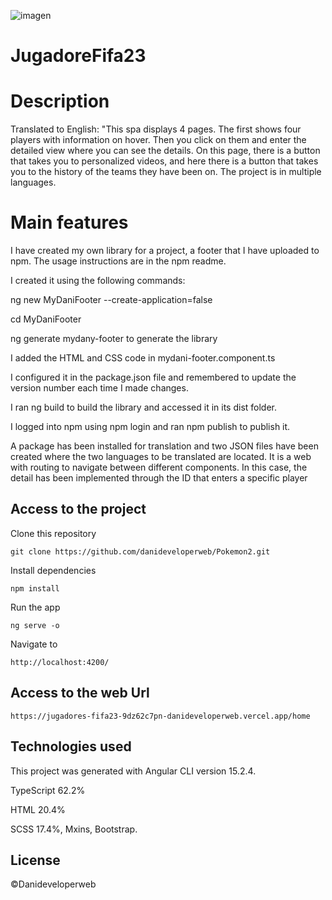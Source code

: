 ![imagen](https://user-images.githubusercontent.com/91413466/229430927-5a1a4033-af27-4f66-8c15-c5ed8fc114c9.png)

# JugadoreFifa23

# Description 

Translated to English: "This spa displays 4 pages. The first shows four players with information on hover. Then you click on them and enter the detailed view where you can see the details. On this page, there is a button that takes you to personalized videos, and here there is a button that takes you to the history of the teams they have been on.
The project is in multiple languages.

# Main features

I have created my own library for a project, a footer that I have uploaded to npm. The usage instructions are in the npm readme.

I created it using the following commands:

ng new MyDaniFooter --create-application=false

cd MyDaniFooter

ng generate mydany-footer to generate the library

I added the HTML and CSS code in mydani-footer.component.ts

I configured it in the package.json file and remembered to update the version number each time I made changes.

I ran ng build to build the library and accessed it in its dist folder.

I logged into npm using npm login and ran npm publish to publish it.

A package has been installed for translation and two JSON files have been created where the two languages to be translated are located. It is a web with routing to navigate between different components. In this case, the detail has been implemented through the ID that enters a specific player

## Access to the project

Clone this repository

`git clone https://github.com/danideveloperweb/Pokemon2.git`

Install dependencies

`npm install`

Run the app

`ng serve -o`

Navigate to

`http://localhost:4200/`

## Access to the web Url

`https://jugadores-fifa23-9dz62c7pn-danideveloperweb.vercel.app/home`

## Technologies used

This project was generated with Angular CLI version 15.2.4.

TypeScript 62.2%

HTML 20.4%

SCSS 17.4%, Mxins, Bootstrap.

## License

©Danideveloperweb
